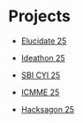 # Projects

- [Elucidate 25]()
  
- [Ideathon 25](https://github.com/RISHABH12005/Projects/blob/main/Ideathon-25.md)
  
- [SBI CYI 25](https://github.com/RISHABH12005/Projects/blob/main/SBI-CYI-25.md)
  
- [ICMME 25]()
  
- [Hacksagon 25]()

